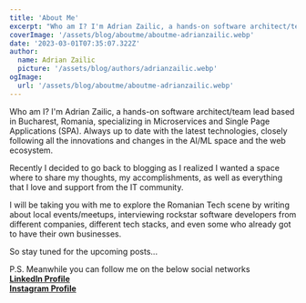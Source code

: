 ```yaml
---
title: 'About Me'
excerpt: "Who am I? I'm Adrian Zailic, a hands-on software architect/team lead specializing in Microservices and Single Page Applications (SPA). Always up to date with the latest technologies, closely following all the innovations/changes in the AI/ML space and the web ecosystem."
coverImage: '/assets/blog/aboutme/aboutme-adrianzailic.webp'
date: '2023-03-01T07:35:07.322Z'
author:
  name: Adrian Zailic
  picture: '/assets/blog/authors/adrianzailic.webp'
ogImage:
  url: '/assets/blog/aboutme/aboutme-adrianzailic.webp'
---
```


Who am I? I'm Adrian Zailic, a hands-on software architect/team lead based in Bucharest, Romania,  specializing in Microservices and Single Page Applications (SPA). Always up to date with the latest technologies, closely following all the innovations and changes in the AI/ML space and the web ecosystem.

Recently I decided to go back to blogging as I realized I wanted a space where to share my thoughts, my accomplishments, as well as everything that I love and support from the IT community. 

I will be taking you with me to explore the Romanian Tech scene by writing about local events/meetups, interviewing rockstar software developers from different companies, different tech stacks, and even some who already got to have their own businesses. 

So stay tuned for the upcoming posts... 

P.S. Meanwhile you can follow me on the below social networks  
**[LinkedIn Profile](https://www.linkedin.com/in/adrianzailic/)**   
**[Instagram Profile](https://www.instagram.com/adrianzailic/)**
